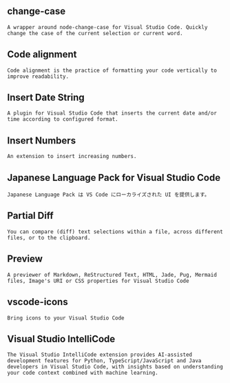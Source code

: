 ## change-case
    A wrapper around node-change-case for Visual Studio Code. Quickly change the case of the current selection or current word.

## Code alignment
    Code alignment is the practice of formatting your code vertically to improve readability.

## Insert Date String
    A plugin for Visual Studio Code that inserts the current date and/or time according to configured format.

## Insert Numbers
    An extension to insert increasing numbers.

## Japanese Language Pack for Visual Studio Code
    Japanese Language Pack は VS Code にローカライズされた UI を提供します。

## Partial Diff
    You can compare (diff) text selections within a file, across different files, or to the clipboard.

## Preview
    A previewer of Markdown, ReStructured Text, HTML, Jade, Pug, Mermaid files, Image's URI or CSS properties for Visual Studio Code

## vscode-icons
    Bring icons to your Visual Studio Code

## Visual Studio IntelliCode
    The Visual Studio IntelliCode extension provides AI-assisted development features for Python, TypeScript/JavaScript and Java developers in Visual Studio Code, with insights based on understanding your code context combined with machine learning.
